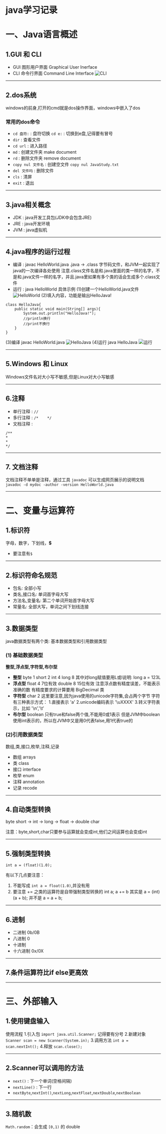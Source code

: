 # java学习记录

# 一、Java语言概述

## 1.GUI 和 CLI
+ GUI 图形用户界面
Graphical User Inerface
+ CLI 命令行界面
Command Line Interface
![CLI](image/CLI.jpg "CLI")

***

## 2.dos系统
windows的前身,打开的cmd就是dos操作界面，windows中嵌入了dos
### 常用的dos命令
+ `cd 盘符:` : 盘符切换
`cd e:` : 切换到e盘,记得要有冒号
+ `dir` : 查看文件
+ `cd url` : 进入路径
+ `md` : 创建文件夹 make document
+ `rd` : 删除文件夹 remove document
+ `copy nul 文件名` : 创建空文件
`copy nul JavaStudy.txt`
+ `del 文件吗` : 删除文件
+ `cls` : 清屏
+ `exit` : 退出

***

## 3.java相关概念
+ JDK : java开发工具包(JDK中会包含JRE)
+ JRE : java开发环境
+ JVM : java虚拟机

***

## 4.java程序的运行过程
+ 编译 : javac HelloWorld.java
.java -> .class 字节码文件，和JVM一起实现了java的一次编译各处使用
注意.class文件名是和.java里面的类一样的名字，不是和.java文件一样的名字，并且.java里如果有多个类的话会生成多个.class文件
+ 运行 : java HelloWorld
具体示例
(1)创建一个HelloWorld.java文件
![HelloWorld](image/HelloWorld.jpg "HelloWorld")
(2)填入内容，功能是输出HelloJava!
```
class HelloJava{
    public static void main(String[] args){
        System.out.println("HelloJava!");
        //println换行
        //print不换行
    }
}
```
(3)编译
javac HelloWorld.java
![HelloJava](image/HelloJava.jpg "HelloJava")
(4)运行
java HelloJava
![运行](image/运行.jpg "运行")

***

## 5.Windows 和 Linux
Windows文件名对大小写不敏感,但是Linux对大小写敏感

***
## 6.注释
+ 单行注释 : `//`
+ 多行注释 : `/*    */`
+ 文档注释 : 
```
/**
*
*
*/
```

*** 
## 7. 文档注释
文档注释不单单是注释，通过工具 `javadoc` 可以生成网页展示的说明文档
`javadoc -d mydoc -author -version HelloWorld.java`

***

# 二、变量与运算符

## 1.标识符
字母，数字，下划线，**$**
+ 要注意有`$`

***

## 2.标识符命名规范
+ 包名: 全部小写
+ 类名,接口名: 单词首字母大写
+ 方法名,变量名: 第二个单词开始首字母大写
+ 常量名: 全部大写，单词之间下划线连接

***

## 3.数据类型
java数据类型有两个类: 基本数据类型和引用数据类型

### (1) 基础数据类型
**整型,浮点型,字符型,布尔型**
+ **整型**
byte    1
short   2
int     4
long    8
其中对long赋值要用L或l说明: long a = 123L
+ **浮点型**
float   4   7位有效
double  8   15位有效
注意浮点数有精度误差，不能表示准确的数
有精度要求的计算要用 BigDecimal 类
+ **字符型**
char    2
这里要注意,因为java使用的unicode字符集,会占两个字节
字符有三种表示方式：
1.直接表示 'a'
2.unicode编码表示 '\uXXXX'
3.转义字符表示，比如 '\n','\t'
+ **布尔型**
boolean
只有true和false两个值,不能用0或1表示
但是JVM中boolean使用int表示的，所以在JVM中又是用0代表false,用1代表true的

### (2)引用数据类型
数组,类,接口,枚举,注释,记录
+ 数组 arrays
+ 类 class 
+ 接口 interface
+ 枚举 enum
+ 注释 annotation
+ 记录 recode

***

## 4.自动类型转换

byte
short -> int -> long -> float -> double
char

注意：byte,short,char只要参与运算就会变成int,他们之间运算也会变成int

***

## 5.强制类型转换

`int a = (float)(1.0);`

有以下几点要注意：
1. 不能写成 `int a = float(1.0)`,并没有用
2. 要注意 += 之类的运算符是自带强制类型转换的
int a;
a += b 其实是 a = (int)(a + b);
并不是 a = a + b;

***

## 6.进制
+ 二进制 0b/0B
+ 八进制 0
+ 十进制
+ 十六进制 0x/0X

***

## 7.条件运算符比if else更高效

***

# 三、外部输入

## 1.使用键盘输入
使用流程
1.引入包
`import java.util.Scanner;` 记得要有分号
2.新建对象
`Scanner scan = new Scanner(System.in);`
3.调用方法
`int a = scan.nextInt();`
4.释放
`scan.close();`

***

## 2.Scanner可以调用的方法
+ `next()` : 下一个单词(空格间隔)
+ `nextLine()` : 下一行
+ `nextByte`,`nextInt()`,`nextLong`,`nextFloat`,`nextDouble`,`nextBoolean`

***
## 3.随机数
`Math.random`：会生成 `[0,1)` 的 double